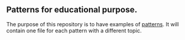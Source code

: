 ## Patterns for educational purpose.

The purpose of this repository is to have examples of [patterns](https://addyosmani.com/resources/essentialjsdesignpatterns/book/index.html). It will contain one file for each pattern with a different topic.
